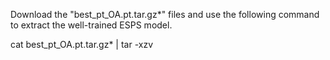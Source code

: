 Download the "best_pt_OA.pt.tar.gz*" files and use the following command to extract the well-trained ESPS model.

cat best_pt_OA.pt.tar.gz* | tar -xzv

